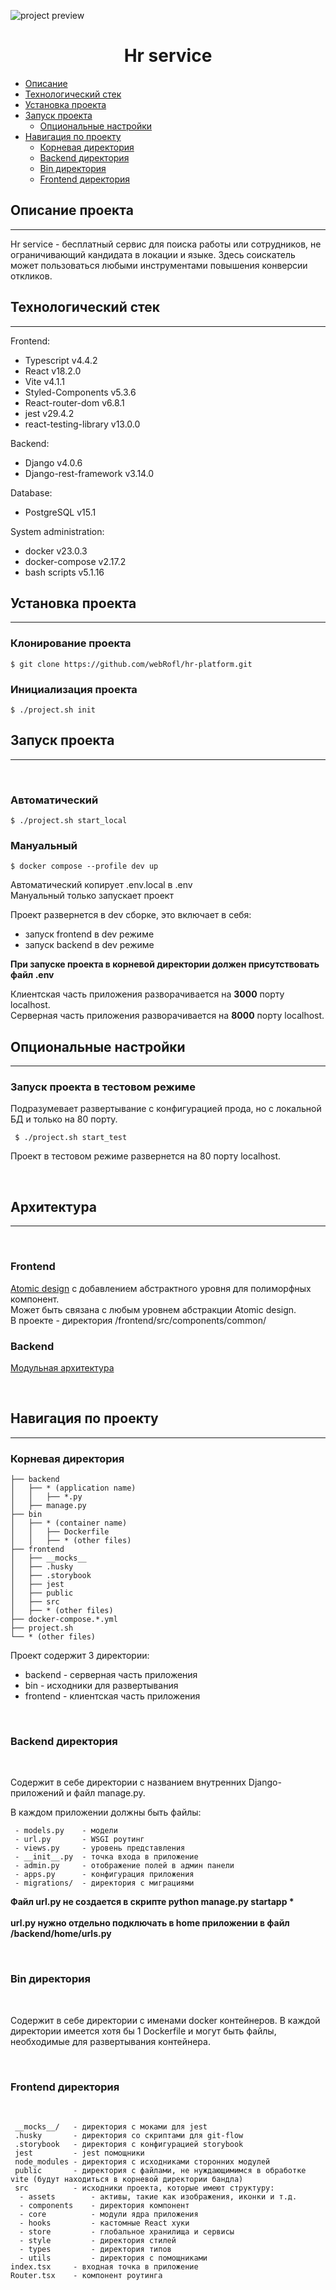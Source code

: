 ![project preview](/readme_assets/preview.png)

<center><h1>Hr service</h1></center>

 - [Описание](#описание-проекта)
 - [Технологический стек](#технологический-стек)
 - [Установка проекта](#установка-проекта)
 - [Запуск проекта](#запуск-проекта)
   - [Опциональные настройки](#опциональные-настройки)
 - [Навигация по проекту](#навигация-по-проекту)
   - [Корневая директория](#корневая-директория)
   - [Backend директория](#backend-директория)
   - [Bin директория](#bin-директория)
   - [Frontend директория](#frontend-директория)

## Описание проекта

---

Hr service - бесплатный сервис для поиска работы или сотрудников, не ограничивающий кандидата в локации и языке. Здесь соискатель может пользоваться любыми инструментами повышения конверсии откликов.

## Технологический стек
 - - - 

 Frontend:
  - Typescript v4.4.2
  - React v18.2.0
  - Vite v4.1.1
  - Styled-Components v5.3.6
  - React-router-dom v6.8.1
  - jest v29.4.2
  - react-testing-library v13.0.0

Backend:
  - Django v4.0.6
  - Django-rest-framework v3.14.0

Database:
  - PostgreSQL v15.1

System administration:
 - docker v23.0.3
 - docker-compose v2.17.2
 - bash scripts v5.1.16

## Установка проекта

---

### Клонирование проекта

```
$ git clone https://github.com/webRofl/hr-platform.git
```

### Инициализация проекта

```
$ ./project.sh init
```

## Запуск проекта

 - - -

<br />

### Автоматический

```
$ ./project.sh start_local
```

### Мануальный

```
$ docker compose --profile dev up
```

Автоматический копирует .env.local в .env
<br />
Мануальный только запускает проект

Проект развернется в dev сборке, это включает в себя:

- запуск frontend в dev режиме
- запуск backend в dev режиме

<b>При запуске проекта в корневой директории должен присутствовать файл .env</b>

Клиентская часть приложения разворачивается на <b>3000</b> порту localhost.
<br />
Серверная часть приложения разворачивается на <b>8000</b> порту localhost.

## Опциональные настройки

 - - -

### Запуск проекта в тестовом режиме

Подразумевает развертывание с конфигурацией прода, но с локальной БД и только на 80 порту.

```
 $ ./project.sh start_test
```

Проект в тестовом режиме развернется на 80 порту localhost.

<br/>

## Архитектура

 - - -

<br/>

### Frontend

[Atomic design](https://bradfrost.com/blog/post/atomic-web-design/)
с добавлением абстрактного уровня для полиморфных компонент.
<br />
Может быть связана с любым уровнем абстракции Atomic design.
<br />
В проекте - директория /frontend/src/components/common/

### Backend

[Модульная архитектура](https://docs.djangoproject.com/en/4.2/misc/design-philosophies/)

<br/>

## Навигация по проекту

---

### Корневая директория

```
├── backend
│   ├── * (application name)
│   │   ├── *.py
│   ├── manage.py
├── bin
│   ├── * (container name)
│   │   ├── Dockerfile
│   │   ├── * (other files)
├── frontend
│   ├── __mocks__
│   ├── .husky
│   ├── .storybook
│   ├── jest
│   ├── public
│   ├── src
│   ├── * (other files)
├── docker-compose.*.yml
├── project.sh
└── * (other files)
```

Проект содержит 3 директории:

- backend - серверная часть приложения
- bin - исходники для развертывания
- frontend - клиентская часть приложения

<br/>

### Backend директория

<br/>

Содержит в себе директории с названием внутренних Django-приложений и файл manage.py.

В каждом приложении должны быть файлы:

```
 - models.py    - модели
 - url.py       - WSGI роутинг
 - views.py     - уровень представления
 - __init__.py  - точка входа в приложение
 - admin.py     - отображение полей в админ панели
 - apps.py      - конфигурация приложения
 - migrations/  - директория с миграциями
```

<b>Файл url.py не создается в скрипте python manage.py startapp \*
<br />
<br />
url.py нужно отдельно подключать в home приложении в файл /backend/home/urls.py
</b>

<br/>

### Bin директория

<br/>

Содержит в себе директории с именами docker контейнеров.
В каждой директории имеется хотя бы 1 Dockerfile и могут быть файлы, необходимые для развертывания контейнера.

<br/>

### Frontend директория

<br/>

```
 __mocks__/   - директория с моками для jest
 .husky       - директория со скриптами для git-flow
 .storybook   - директория с конфигурацией storybook
 jest         - jest помощники
 node_modules - директория с исходниками сторонних модулей
 public       - директория с файлами, не нуждающимимся в обработке vite (будут находиться в корневой директории бандла)
 src          - исходники проекта, которые имеют структуру:
  - assets        - активы, такие как изображения, иконки и т.д.
  - components    - директория компонент
  - core          - модули ядра приложения
  - hooks         - кастомные React хуки
  - store         - глобальное хранилища и сервисы
  - style         - директория стилей
  - types         - директория типов
  - utils         - директория с помощниками
index.tsx     - входная точка в приложение
Router.tsx    - компонент роутинга
```